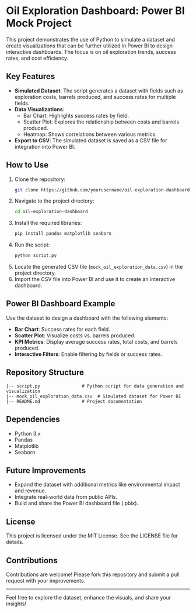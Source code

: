 # Oil Exploration Dashboard: Power BI Mock Project

This project demonstrates the use of Python to simulate a dataset and create visualizations that can be further utilized in Power BI to design interactive dashboards. The focus is on oil exploration trends, success rates, and cost efficiency.

## Key Features

- **Simulated Dataset**: The script generates a dataset with fields such as exploration costs, barrels produced, and success rates for multiple fields.
- **Data Visualizations**:
  - Bar Chart: Highlights success rates by field.
  - Scatter Plot: Explores the relationship between costs and barrels produced.
  - Heatmap: Shows correlations between various metrics.
- **Export to CSV**: The simulated dataset is saved as a CSV file for integration into Power BI.

## How to Use

1. Clone the repository:
   ```bash
   git clone https://github.com/yourusername/oil-exploration-dashboard.git
   ```
2. Navigate to the project directory:
   ```bash
   cd oil-exploration-dashboard
   ```
3. Install the required libraries:
   ```bash
   pip install pandas matplotlib seaborn
   ```
4. Run the script:
   ```bash
   python script.py
   ```
5. Locate the generated CSV file (`mock_oil_exploration_data.csv`) in the project directory.
6. Import the CSV file into Power BI and use it to create an interactive dashboard.

## Power BI Dashboard Example
Use the dataset to design a dashboard with the following elements:

- **Bar Chart**: Success rates for each field.
- **Scatter Plot**: Visualize costs vs. barrels produced.
- **KPI Metrics**: Display average success rates, total costs, and barrels produced.
- **Interactive Filters**: Enable filtering by fields or success rates.

## Repository Structure

```
|-- script.py                # Python script for data generation and visualization
|-- mock_oil_exploration_data.csv  # Simulated dataset for Power BI
|-- README.md                # Project documentation
```

## Dependencies

- Python 3.x
- Pandas
- Matplotlib
- Seaborn

## Future Improvements

- Expand the dataset with additional metrics like environmental impact and revenue.
- Integrate real-world data from public APIs.
- Build and share the Power BI dashboard file (.pbix).

## License

This project is licensed under the MIT License. See the LICENSE file for details.

## Contributions

Contributions are welcome! Please fork this repository and submit a pull request with your improvements.

---

Feel free to explore the dataset, enhance the visuals, and share your insights!

